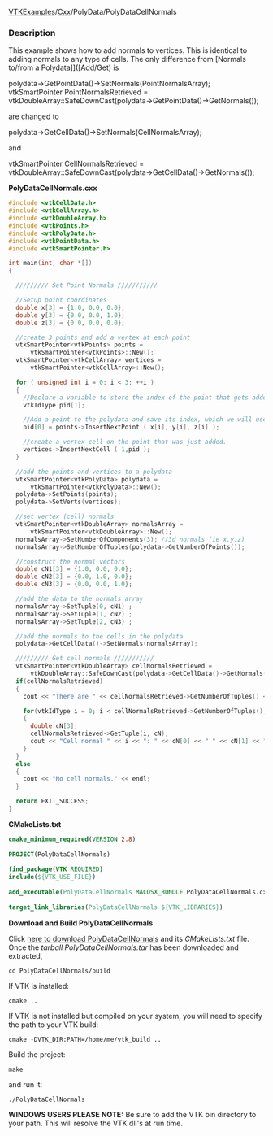[VTKExamples](/index/)/[Cxx](/Cxx)/PolyData/PolyDataCellNormals

### Description
This example shows how to add normals to vertices. This is identical to adding normals to any type of cells. The only difference from [Normals to/from a Polydata]]([Add/Get) is

<source lang="cpp">
polydata->GetPointData()->SetNormals(PointNormalsArray);
</source>

<source lang="cpp">
vtkSmartPointer<vtkDoubleArray> PointNormalsRetrieved = vtkDoubleArray::SafeDownCast(polydata->GetPointData()->GetNormals());
</source>

are changed to 


<source lang="cpp">
polydata->GetCellData()->SetNormals(CellNormalsArray);
</source>

and 

<source lang="cpp">
vtkSmartPointer<vtkDoubleArray> CellNormalsRetrieved = vtkDoubleArray::SafeDownCast(polydata->GetCellData()->GetNormals());
</source>

**PolyDataCellNormals.cxx**
```c++
#include <vtkCellData.h>
#include <vtkCellArray.h>
#include <vtkDoubleArray.h>
#include <vtkPoints.h>
#include <vtkPolyData.h>
#include <vtkPointData.h>
#include <vtkSmartPointer.h>

int main(int, char *[])
{

  ///////// Set Point Normals ///////////

  //Setup point coordinates
  double x[3] = {1.0, 0.0, 0.0};
  double y[3] = {0.0, 0.0, 1.0};
  double z[3] = {0.0, 0.0, 0.0};

  //create 3 points and add a vertex at each point
  vtkSmartPointer<vtkPoints> points =
      vtkSmartPointer<vtkPoints>::New();
  vtkSmartPointer<vtkCellArray> vertices =
      vtkSmartPointer<vtkCellArray>::New();

  for ( unsigned int i = 0; i < 3; ++i )
  {
    //Declare a variable to store the index of the point that gets added. This behaves just like an unsigned int.
    vtkIdType pid[1];

    //Add a point to the polydata and save its index, which we will use to create the vertex on that point.
    pid[0] = points->InsertNextPoint ( x[i], y[i], z[i] );

    //create a vertex cell on the point that was just added.
    vertices->InsertNextCell ( 1,pid );
  }

  //add the points and vertices to a polydata
  vtkSmartPointer<vtkPolyData> polydata =
      vtkSmartPointer<vtkPolyData>::New();
  polydata->SetPoints(points);
  polydata->SetVerts(vertices);

  //set vertex (cell) normals
  vtkSmartPointer<vtkDoubleArray> normalsArray =
      vtkSmartPointer<vtkDoubleArray>::New();
  normalsArray->SetNumberOfComponents(3); //3d normals (ie x,y,z)
  normalsArray->SetNumberOfTuples(polydata->GetNumberOfPoints());

  //construct the normal vectors
  double cN1[3] = {1.0, 0.0, 0.0};
  double cN2[3] = {0.0, 1.0, 0.0};
  double cN3[3] = {0.0, 0.0, 1.0};

  //add the data to the normals array
  normalsArray->SetTuple(0, cN1) ;
  normalsArray->SetTuple(1, cN2) ;
  normalsArray->SetTuple(2, cN3) ;

  //add the normals to the cells in the polydata
  polydata->GetCellData()->SetNormals(normalsArray);

  ///////// Get cell normals ///////////
  vtkSmartPointer<vtkDoubleArray> cellNormalsRetrieved =
      vtkDoubleArray::SafeDownCast(polydata->GetCellData()->GetNormals());
  if(cellNormalsRetrieved)
  {
    cout << "There are " << cellNormalsRetrieved->GetNumberOfTuples() << " cell normals." << endl;

    for(vtkIdType i = 0; i < cellNormalsRetrieved->GetNumberOfTuples(); i++)
    {
      double cN[3];
      cellNormalsRetrieved->GetTuple(i, cN);
      cout << "Cell normal " << i << ": " << cN[0] << " " << cN[1] << " " << cN[2] << endl;
    }
  }
  else
  {
    cout << "No cell normals." << endl;
  }

  return EXIT_SUCCESS;
}
```
**CMakeLists.txt**
```cmake
cmake_minimum_required(VERSION 2.8)
 
PROJECT(PolyDataCellNormals)
 
find_package(VTK REQUIRED)
include(${VTK_USE_FILE})
 
add_executable(PolyDataCellNormals MACOSX_BUNDLE PolyDataCellNormals.cxx)
 
target_link_libraries(PolyDataCellNormals ${VTK_LIBRARIES})
```

**Download and Build PolyDataCellNormals**

Click [here to download PolyDataCellNormals](https://github.com/lorensen/VTKWikiExamplesTarballs/raw/master/PolyDataCellNormals.tar) and its *CMakeLists.txt* file.
Once the *tarball PolyDataCellNormals.tar* has been downloaded and extracted,
```
cd PolyDataCellNormals/build 
```
If VTK is installed:
```
cmake ..
```
If VTK is not installed but compiled on your system, you will need to specify the path to your VTK build:
```
cmake -DVTK_DIR:PATH=/home/me/vtk_build ..
```
Build the project:
```
make
```
and run it:
```
./PolyDataCellNormals
```
**WINDOWS USERS PLEASE NOTE:** Be sure to add the VTK bin directory to your path. This will resolve the VTK dll's at run time.

